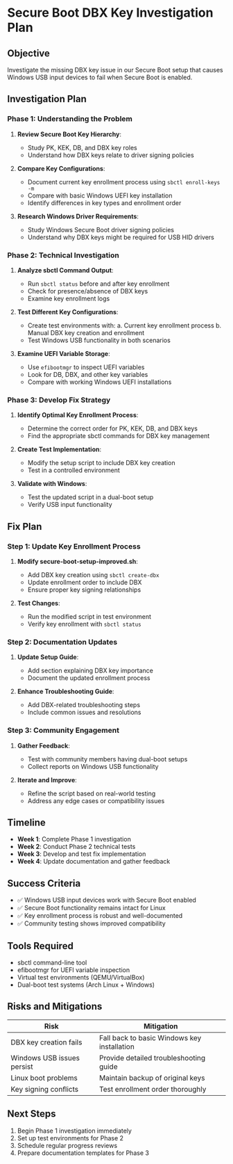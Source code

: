 # Secure Boot DBX Key Investigation Plan

## Objective
Investigate the missing DBX key issue in our Secure Boot setup that causes Windows USB input devices to fail when Secure Boot is enabled.

## Investigation Plan

### Phase 1: Understanding the Problem

1. **Review Secure Boot Key Hierarchy**:
   - Study PK, KEK, DB, and DBX key roles
   - Understand how DBX keys relate to driver signing policies

2. **Compare Key Configurations**:
   - Document current key enrollment process using `sbctl enroll-keys -m`
   - Compare with basic Windows UEFI key installation
   - Identify differences in key types and enrollment order

3. **Research Windows Driver Requirements**:
   - Study Windows Secure Boot driver signing policies
   - Understand why DBX keys might be required for USB HID drivers

### Phase 2: Technical Investigation

1. **Analyze sbctl Command Output**:
   - Run `sbctl status` before and after key enrollment
   - Check for presence/absence of DBX keys
   - Examine key enrollment logs

2. **Test Different Key Configurations**:
   - Create test environments with:
     a. Current key enrollment process
     b. Manual DBX key creation and enrollment
   - Test Windows USB functionality in both scenarios

3. **Examine UEFI Variable Storage**:
   - Use `efibootmgr` to inspect UEFI variables
   - Look for DB, DBX, and other key variables
   - Compare with working Windows UEFI installations

### Phase 3: Develop Fix Strategy

1. **Identify Optimal Key Enrollment Process**:
   - Determine the correct order for PK, KEK, DB, and DBX keys
   - Find the appropriate sbctl commands for DBX key management

2. **Create Test Implementation**:
   - Modify the setup script to include DBX key creation
   - Test in a controlled environment

3. **Validate with Windows**:
   - Test the updated script in a dual-boot setup
   - Verify USB input functionality

## Fix Plan

### Step 1: Update Key Enrollment Process

1. **Modify secure-boot-setup-improved.sh**:
   - Add DBX key creation using `sbctl create-dbx`
   - Update enrollment order to include DBX
   - Ensure proper key signing relationships

2. **Test Changes**:
   - Run the modified script in test environment
   - Verify key enrollment with `sbctl status`

### Step 2: Documentation Updates

1. **Update Setup Guide**:
   - Add section explaining DBX key importance
   - Document the updated enrollment process

2. **Enhance Troubleshooting Guide**:
   - Add DBX-related troubleshooting steps
   - Include common issues and resolutions

### Step 3: Community Engagement

1. **Gather Feedback**:
   - Test with community members having dual-boot setups
   - Collect reports on Windows USB functionality

2. **Iterate and Improve**:
   - Refine the script based on real-world testing
   - Address any edge cases or compatibility issues

## Timeline

- **Week 1**: Complete Phase 1 investigation
- **Week 2**: Conduct Phase 2 technical tests
- **Week 3**: Develop and test fix implementation
- **Week 4**: Update documentation and gather feedback

## Success Criteria

- ✅ Windows USB input devices work with Secure Boot enabled
- ✅ Secure Boot functionality remains intact for Linux
- ✅ Key enrollment process is robust and well-documented
- ✅ Community testing shows improved compatibility

## Tools Required

- sbctl command-line tool
- efibootmgr for UEFI variable inspection
- Virtual test environments (QEMU/VirtualBox)
- Dual-boot test systems (Arch Linux + Windows)

## Risks and Mitigations

| Risk | Mitigation |
|------|-----------|
| DBX key creation fails | Fall back to basic Windows key installation |
| Windows USB issues persist | Provide detailed troubleshooting guide |
| Linux boot problems | Maintain backup of original keys |
| Key signing conflicts | Test enrollment order thoroughly |

## Next Steps

1. Begin Phase 1 investigation immediately
2. Set up test environments for Phase 2
3. Schedule regular progress reviews
4. Prepare documentation templates for Phase 3